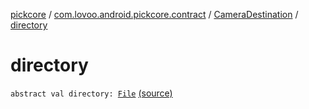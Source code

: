 [pickcore](../../index.md) / [com.lovoo.android.pickcore.contract](../index.md) / [CameraDestination](index.md) / [directory](./directory.md)

# directory

`abstract val directory: `[`File`](https://docs.oracle.com/javase/8/docs/api/java/io/File.html) [(source)](https://github.com/lovoo/android-pickpic/blob/master/pickcore/pickcore/src/main/kotlin/com/lovoo/android/pickcore/contract/CameraDestination.kt#L37)